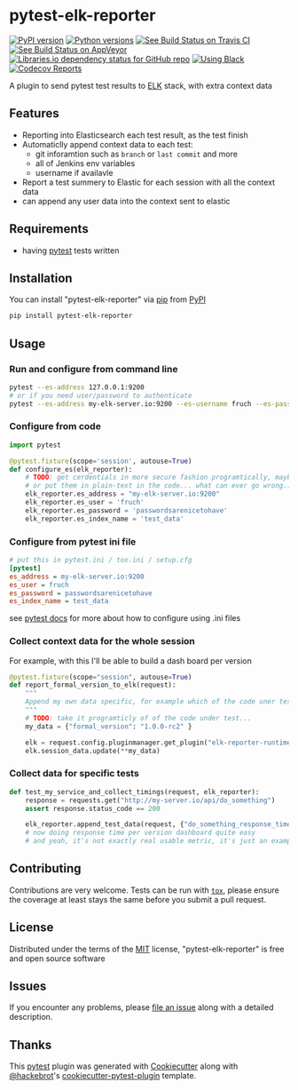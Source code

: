 # pytest-elk-reporter

[![PyPI version](https://img.shields.io/pypi/v/pytest-elk-reporter.svg?style=flat)](https://pypi.org/project/pytest-elk-reporter)
[![Python versions](https://img.shields.io/pypi/pyversions/pytest-elk-reporter.svg?style=flat)](https://pypi.org/project/pytest-elk-reporter)
[![See Build Status on Travis CI](https://travis-ci.org/fruch/pytest-elk-reporter.svg?branch=master)](https://travis-ci.org/fruch/pytest-elk-reporter)
[![See Build Status on AppVeyor](https://img.shields.io/appveyor/ci/fruch/pytest-elk-reporter/master.svg?style=flat)](https://ci.appveyor.com/project/fruch/pytest-elk-reporter/branch/master)
[![Libraries.io dependency status for GitHub repo](https://img.shields.io/librariesio/github/fruch/pytest-elk-reporter.svg?style=flat)](https://libraries.io/github/fruch/pytest-elk-reporter)
[![Using Black](https://img.shields.io/badge/code%20style-black-000000.svg)](https://github.com/python/black)
[![Codecov Reports](https://codecov.io/gh/fruch/pytest-elk-reporter/branch/master/graph/badge.svg)](https://codecov.io/gh/fruch/pytest-elk-reporter)

A plugin to send pytest test results to [ELK] stack, with extra context data

## Features

* Reporting into Elasticsearch each test result, as the test finish
* Automaticlly append context data to each test:
  * git inforamtion such as `branch` or `last commit` and more
  * all of Jenkins env variables
  * username if availavle
* Report a test summery to Elastic for each session with all the context data
* can append any user data into the context sent to elastic

## Requirements

* having [pytest] tests written

## Installation

You can install "pytest-elk-reporter" via [pip] from [PyPI]

``` bash
pip install pytest-elk-reporter
```

## Usage

### Run and configure from command line

```bash
pytest --es-address 127.0.0.1:9200
# or if you need user/password to authenticate
pytest --es-address my-elk-server.io:9200 --es-username fruch --es-password 'passwordsarenicetohave'
```

### Configure from code

```python
import pytest

@pytest.fixture(scope='session', autouse=True)
def configure_es(elk_reporter):
    # TODO: get cerdentials in more secure fashion programtically, maybe AWS secrects or the likes
    # or put them in plain-text in the code... what can ever go wrong...
    elk_reporter.es_address = "my-elk-server.io:9200"
    elk_reporter.es_user = 'fruch'
    elk_reporter.es_password = 'passwordsarenicetohave'
    elk_reporter.es_index_name = 'test_data'

```

### Configure from pytest ini file

```ini
# put this in pytest.ini / tox.ini / setup.cfg
[pytest]
es_address = my-elk-server.io:9200
es_user = fruch
es_password = passwordsarenicetohave
es_index_name = test_data
```

see [pytest docs](https://docs.pytest.org/en/latest/customize.html)
for more about how to configure using .ini files

### Collect context data for the whole session

For example, with this I'll be able to build a dash board per version

```python
@pytest.fixture(scope="session", autouse=True)
def report_formal_version_to_elk(request):
    """
    Append my own data specific, for example which of the code uner test is used
    """
    # TODO: take it programticly of of the code under test...
    my_data = {"formal_version": "1.0.0-rc2" }

    elk = request.config.pluginmanager.get_plugin("elk-reporter-runtime")
    elk.session_data.update(**my_data)
```

### Collect data for specific tests

```python
def test_my_service_and_collect_timings(request, elk_reporter):
    response = requests.get("http://my-server.io/api/do_something")
    assert response.status_code == 200

    elk_reporter.append_test_data(request, {"do_something_response_time": response.elapsed.total_seconds() })
    # now doing response time per version dashboard quite easy
    # and yeah, it's not exactly real usable metric, it's just an example...
```

## Contributing

Contributions are very welcome. Tests can be run with [`tox`][tox], please ensure
the coverage at least stays the same before you submit a pull request.

## License

Distributed under the terms of the [MIT][MIT] license, "pytest-elk-reporter" is free and open source software

## Issues

If you encounter any problems, please [file an issue] along with a detailed description.

## Thanks

This [pytest] plugin was generated with [Cookiecutter] along with [@hackebrot]'s [cookiecutter-pytest-plugin] template.

[ELK]: https://www.elastic.co/elk-stack
[Cookiecutter]: https://github.com/audreyr/cookiecutter
[@hackebrot]: https://github.com/hackebrot
[MIT]: http://opensource.org/licenses/MIT
[cookiecutter-pytest-plugin]: https://github.com/pytest-dev/cookiecutter-pytest-plugin
[file an issue]: https://github.com/fruch/pytest-elk-reporter/issues
[pytest]: https://github.com/pytest-dev/pytest
[tox]: https://tox.readthedocs.io/en/latest/
[pip]: https://pypi.org/project/pip/
[PyPI]: https://pypi.org/project
